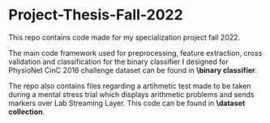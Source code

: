 # Project-Thesis-Fall-2022
 This repo contains code made for my specialization project fall 2022. 

The main code framework used for preprocessing, feature extraction, cross validation and classification for the binary classifier I designed for PhysioNet CinC 2016 challenge dataset can be found in **\binary classifier**.

The repo also contains files regarding a artihmetic test made to be taken during a mental stress trial which displays arithmetic problems and sends markers over Lab Streaming Layer. This code can be found in **\dataset collection**.
